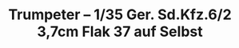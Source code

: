 ---
layout: product
title: "Trumpeter – 1/35 Ger. Sd.Kfz.6/2 3,7cm Flak 37 auf Selbst "
price: "4500" 
desc: "N/A"
img_path: "/assets/img/TRU05532.jpg"
brand: "N/A"
available: false
special_offer: false
new: false
soon: false
cat: "010000"
subcat: "013400"
subsubcat: "0N/A"
sifra: "TRU05532"
popular: true
---